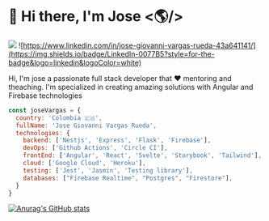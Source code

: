 # 👋 Hi there, I'm Jose <🌎/>

![](https://visitor-badge.glitch.me/badge?page_id=j0s3v4rg4s) ![https://www.linkedin.com/in/jose-giovanni-vargas-rueda-43a641141/](https://img.shields.io/badge/LinkedIn-0077B5?style=for-the-badge&logo=linkedin&logoColor=white)

Hi, I'm jose a passionate full stack developer that ❤️ mentoring and theaching. I'm specialized in creating amazing solutions with Angular and Firebase technologies 

```js
const joseVargas = {
  country: 'Colombia 🇨🇴',
  fullName: 'Jose Giovanni Vargas Rueda',
  technologies: {
    backend: ['Nestjs', 'Express', 'Flask', 'Firebase'],
    devOps: ['Github Actions', 'Circle CI'],
    frontEnd: ['Angular', 'React', 'Svelte', 'Storybook', 'Tailwind'],
    cloud: ['Google Cloud', 'Heroku'],
    testing: ['Jest', 'Jasmin', 'Testing library'],
    databases: ["Firebase Realtime", "Postgres", "Firestore"],
  }
}
```

[![Anurag's GitHub stats](https://github-readme-stats.vercel.app/api?username=j0s3v4rg4s)](https://github.com/anuraghazra/github-readme-stats)


<!--
**j0s3v4rg4s/j0s3v4rg4s** is a ✨ _special_ ✨ repository because its `README.md` (this file) appears on your GitHub profile.

Here are some ideas to get you started:

- 🔭 I’m currently working on ...
- 🌱 I’m currently learning ...
- 👯 I’m looking to collaborate on ...
- 🤔 I’m looking for help with ...
- 💬 Ask me about ...
- 📫 How to reach me: ...
- 😄 Pronouns: ...
- ⚡ Fun fact: ...
-->
